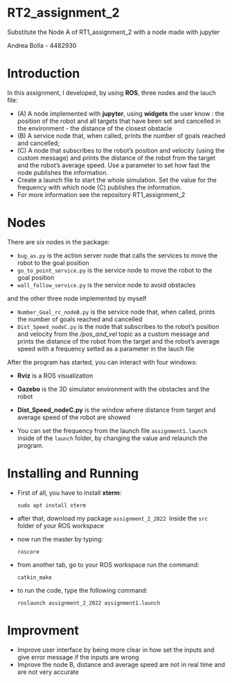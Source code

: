 # RT2_assignment_2
Substitute the Node A of RT1_assignment_2 with a node made with jupyter

Andrea Bolla - 4482930


# Introduction
In this assignment, I developed, by using **ROS**, three nodes and the lauch file:
- (A) A node implemented with **jupyter**, using **widgets** the user know : the position of the robot and all targets that have been set and cancelled in the environment - the distance of the closest obstacle 
- (B) A service node that, when called, prints the number of goals reached and cancelled;
- (C) A node that subscribes to the robot’s position and velocity (using the custom message) and prints the distance of the robot from the target and the robot’s average speed. Use a parameter to set how fast the node publishes the information.
-  Create a launch file to start the whole simulation. Set the value for the frequency with which node (C) publishes
the information.
- For more information see the repository RT1_assignment_2



# Nodes
There are six nodes in the package:

- `bug_as.py` is the action server node that calls the  services to move the robot to the goal position
- `go_to_point_service.py` is the service node to move the robot to the goal position
- `wall_follow_service.py` is the service node to avoid obstacles

and the other three node implemented by myself

- `Number_Goal_rc_nodeB.py` is the service node that, when called, prints the number of goals reached and cancelled 
-  `Dist_Speed_nodeC.py` is the node that subscribes to the robot’s position and velocity from the */pos_and_vel* topic as a custom message and prints the distance of the robot from the target and the robot’s average speed with a frequency setted as a parameter in the lauch file


After the program has started, you can interact with four windows:

- **Rviz** is a ROS visualization 
- **Gazebo** is the 3D simulator environment with the obstacles and the robot 
- **Dist_Speed_nodeC.py** is the window where distance from target and average speed of the robot are showed

- You can set the frequency from the launch file `assignment1.launch` inside of the `launch` folder, by changing the value and relaunch the program.

# Installing and Running
-  First of all, you have to install **xterm**:

       sudo apt install xterm

- after that, download my package  `assignment_2_2022 `inside the `src` folder of your ROS workspace

- now run the master by typing:

      roscore 

- from another tab, go to your ROS workspace run the command:

      catkin_make

- to run the code, type the following command:

      roslaunch assignment_2_2022 assignment1.launch



# Improvment
- Improve user interface by being more clear in how set the inputs and give error message if the inputs are wrong
- Improve the node B, distance and average speed are not in real time and are not very accurate


